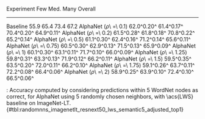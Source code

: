 Experiment                      Few        Med.        Many     Overall
-----------------------  ----------  ----------  ----------  ----------
Baseline                       55.9        65.4        73.4        67.2
AlphaNet (_ρ_\ =\ 0.1)   62.0^0.20^  61.4^0.17^  70.4^0.20^  64.9^0.11^
AlphaNet (_ρ_\ =\ 0.2)   61.5^0.28^  61.8^0.18^  70.8^0.22^  65.2^0.14^
AlphaNet (_ρ_\ =\ 0.5)   61.1^0.30^  62.4^0.16^  71.2^0.14^  65.6^0.11^
AlphaNet (_ρ_\ =\ 0.75)  60.5^0.30^  62.9^0.13^  71.5^0.13^  65.9^0.09^
AlphaNet (_ρ_\ =\ 1)     60.1^0.30^  63.1^0.11^  71.7^0.10^  66.0^0.09^
AlphaNet (_ρ_\ =\ 1.25)  59.8^0.31^  63.3^0.13^  71.9^0.12^  66.2^0.11^
AlphaNet (_ρ_\ =\ 1.5)   59.5^0.35^  63.5^0.20^  72.0^0.11^  66.2^0.10^
AlphaNet (_ρ_\ =\ 1.75)  59.1^0.26^  63.7^0.11^  72.2^0.08^  66.4^0.06^
AlphaNet (_ρ_\ =\ 2)     58.9^0.25^  63.9^0.10^  72.4^0.10^  66.5^0.06^

: Accuracy computed by considering predictions within 5 WordNet nodes as correct, for AlphaNet using 5 randomly chosen neighbors, with \acs{LWS} baseline on ImageNet-LT. {#tbl:randomnns_imagenetlt_resnext50_lws_semantic5_adjusted_top1}
